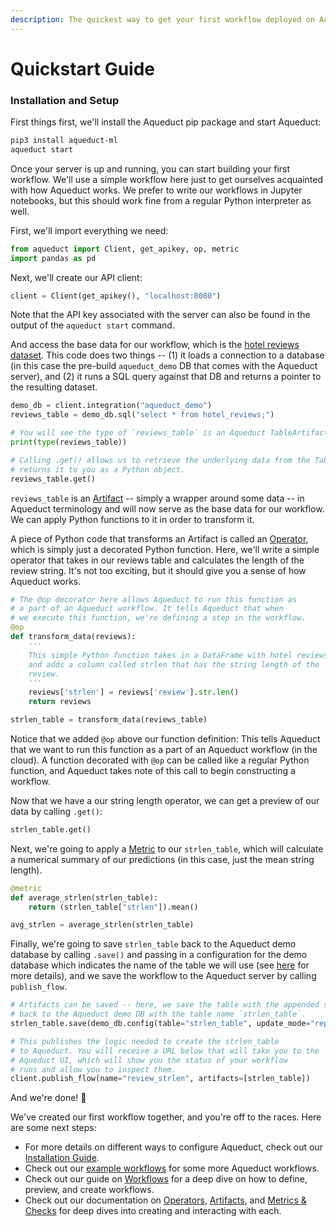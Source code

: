 ```yaml
---
description: The quickest way to get your first workflow deployed on Aqueduct
---
```


# Quickstart Guide

### Installation and Setup

First things first, we'll install the Aqueduct pip package and start Aqueduct:

```bash
pip3 install aqueduct-ml
aqueduct start
```

Once your server is up and running, you can start building your first workflow. We'll use a simple workflow here just to get ourselves acquainted with how Aqueduct works. We prefer to write our workflows in Jupyter notebooks, but this should work fine from a regular Python interpreter as well.

First, we'll import everything we need:

```python
from aqueduct import Client, get_apikey, op, metric
import pandas as pd
```

Next, we'll create our API client:

```python
client = Client(get_apikey(), "localhost:8080")
```

Note that the API key associated with the server can also be found in the output of the `aqueduct start` command.

And access the base data for our workflow, which is the [hotel reviews dataset](example-workflows/demo-data-warehouse.md). This code does two things -- (1) it loads a connection to a database (in this case the pre-build `aqueduct_demo` DB that comes with the Aqueduct server), and (2) it runs a SQL query against that DB and returns a pointer to the resulting dataset.

```python
demo_db = client.integration("aqueduct_demo")
reviews_table = demo_db.sql("select * from hotel_reviews;")

# You will see the type of `reviews_table` is an Aqueduct TableArtifact.
print(type(reviews_table))

# Calling .get() allows us to retrieve the underlying data from the TableArtifact and
# returns it to you as a Python object.
reviews_table.get()
```

`reviews_table` is an [Artifact](artifacts.md) -- simply a wrapper around some data -- in Aqueduct terminology and will now serve as the base data for our workflow. We can apply Python functions to it in order to transform it.

A piece of Python code that transforms an Artifact is called an [Operator](operators.md), which is simply just a decorated Python function. Here, we'll write a simple operator that takes in our reviews table and calculates the length of the review string. It's not too exciting, but it should give you a sense of how Aqueduct works.

```python
# The @op decorator here allows Aqueduct to run this function as 
# a part of an Aqueduct workflow. It tells Aqueduct that when 
# we execute this function, we're defining a step in the workflow.
@op
def transform_data(reviews):
    '''
    This simple Python function takes in a DataFrame with hotel reviews
    and adds a column called strlen that has the string length of the
    review.    
    '''
    reviews['strlen'] = reviews['review'].str.len()
    return reviews

strlen_table = transform_data(reviews_table)
```

Notice that we added `@op` above our function definition: This tells Aqueduct that we want to run this function as a part of an Aqueduct workflow (in the cloud). A function decorated with `@op` can be called like a regular Python function, and Aqueduct takes note of this call to begin constructing a workflow.

Now that we have a our string length operator, we can get a preview of our data by calling `.get()`:

```python
strlen_table.get()
```

Next, we're going to apply a [Metric](metrics-and-checks/metrics-measuring-your-predictions/) to our `strlen_table`, which will calculate a numerical summary of our predictions (in this case, just the mean string length).&#x20;

```python
@metric
def average_strlen(strlen_table):
    return (strlen_table["strlen"]).mean()

avg_strlen = average_strlen(strlen_table)
```

Finally, we're going to save `strlen_table` back to the Aqueduct demo database by calling `.save()` and passing in a configuration for the demo database which indicates the name of the table we will use (see [here](integrations/using-integrations/) for more details), and we save the workflow to the Aqueduct server by calling `publish_flow`.

```python
# Artifacts can be saved -- here, we save the table with the appended strlen
# back to the Aqueduct demo DB with the table name `strlen_table`.
strlen_table.save(demo_db.config(table="strlen_table", update_mode="replace")) 

# This publishes the logic needed to create the strlen_table
# to Aqueduct. You will receive a URL below that will take you to the
# Aqueduct UI, which will show you the status of your workflow
# runs and allow you to inspect them.
client.publish_flow(name="review_strlen", artifacts=[strlen_table])
```

And we're done! 🎉

We've created our first workflow together, and you're off to the races. Here are some next steps:

* For more details on different ways to configure Aqueduct, check out our [Installation Guide](installation-and-deployment.md).
* Check out our [example workflows](example-workflows/) for some more Aqueduct workflows.
* Check out our guide on [Workflows](workflows/) for a deep dive on how to define, preview, and create workflows.
* Check out our documentation on [Operators](operators.md), [Artifacts](artifacts.md), and [Metrics & Checks](metrics-and-checks.md) for deep dives into creating and interacting with each.
